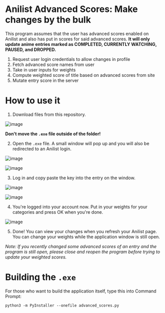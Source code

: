 # Anilist Advanced Scores: Make changes by the bulk
This program assumes that the user has advanced scores enabled on Anilist
and also has put in scores for said advanced scores. **It will only update
anime entries marked as COMPLETED, CURRENTLY WATCHING, PAUSED, and DROPPED.**

1. Request user login credentials to allow changes in profile
2. Fetch advanced score names from user
3. Take in user inputs for weights
4. Compute weighted score of title based on advanced scores from site
5. Mutate entry score in the server

# How to use it
1. Download files from this repository.

![image](https://user-images.githubusercontent.com/77934980/175571622-4f8b246c-5dd4-4541-8c4e-a1c705baebfd.png)

**Don't move the ```.exe``` file outside of the folder!**

2. Open the ```.exe``` file. A small window will pop up and you will also be redirected to an Anilist login.

![image](https://user-images.githubusercontent.com/77934980/175572852-cc6af3c3-1328-491b-b202-e87d2736b68f.png)

![image](https://user-images.githubusercontent.com/77934980/175572903-cd8ab6de-51dd-4a6a-9f08-69f7538d886b.png)

3. Log in and copy paste the key into the entry on the window.

![image](https://user-images.githubusercontent.com/77934980/175572981-84d3b1a6-80c0-4a27-a9f4-84f8e506bcb9.png)

![image](https://user-images.githubusercontent.com/77934980/175573196-1b565962-3250-4369-94ab-37b65a8a0190.png)

4. You're logged into your account now. Put in your weights for your categories and press OK when you're done.

![image](https://user-images.githubusercontent.com/77934980/175573433-33f38f1f-79e2-4464-825b-7d4c8d1ce91a.png)

5. Done! You can view your changes when you refresh your Anilist page. You can change your weights while the application window is still open.

*Note: If you recently changed some advanced scores of an entry and the program is still open, 
please close and reopen the program before trying to update your weighted scores.*

# Building the ```.exe```

For those who want to build the application itself, type this into Command Prompt:

```python3 -m PyInstaller --onefile advanced_scores.py```
